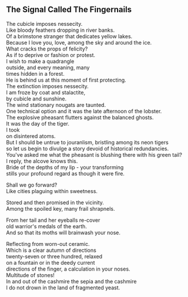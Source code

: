 The Signal Called The Fingernails
---------------------------------
The cubicle imposes nessecity.  
Like bloody feathers dropping in river banks.  
Of a brimstone stranger that dedicates yellow lakes.  
Because I love you, love, among the sky and around the ice.  
What cracks the props of felicity?  
As if to deprive or fashion or protest.  
I wish to make a quadrangle  
outside, and every meaning, many  
times hidden in a forest.  
He is behind us at this moment of first protecting.  
The extinction imposes nessecity.  
I am froze by coat and stalactite,  
by cubicle and sunshine.  
The wind stationary nougats are taunted.  
One technical option and it was the late afternoon of the lobster.  
The explosive pheasant flutters against the balanced ghosts.  
It was the day of the tiger.  
I took  
on disintered atoms.  
But I should be untrue to jouranlism, bristling among its neon tigers  
so let us begin to divulge a story devoid of historical redundancies.  
You've asked me what the pheasant is blushing there with his green tail?  
I reply, the alcove knows this.  
Bride of the depths of my lip - your transforming  
stills your profound regard as though it were fire.  
  
Shall we go forward?  
Like cities plaguing within sweetness.  
  
Stored and then promised in the vicinity.  
Among the spoiled key, many frail shrapnels.  
  
From her tail and her eyeballs re-cover  
old warrior's medals of the earth.  
And so that its moths will brainwash your nose.  
  
Reflecting from worn-out ceramic.  
Which is a clear autumn of directions  
twenty-seven or three hundred, relaxed  
on a fountain or in the deedy current  
directions of the finger, a calculation in your noses.  
Multitude of stones!  
In and out of the cashmire the sepia and the cashmire  
I do not drown in the land of fragmented yeast.  
